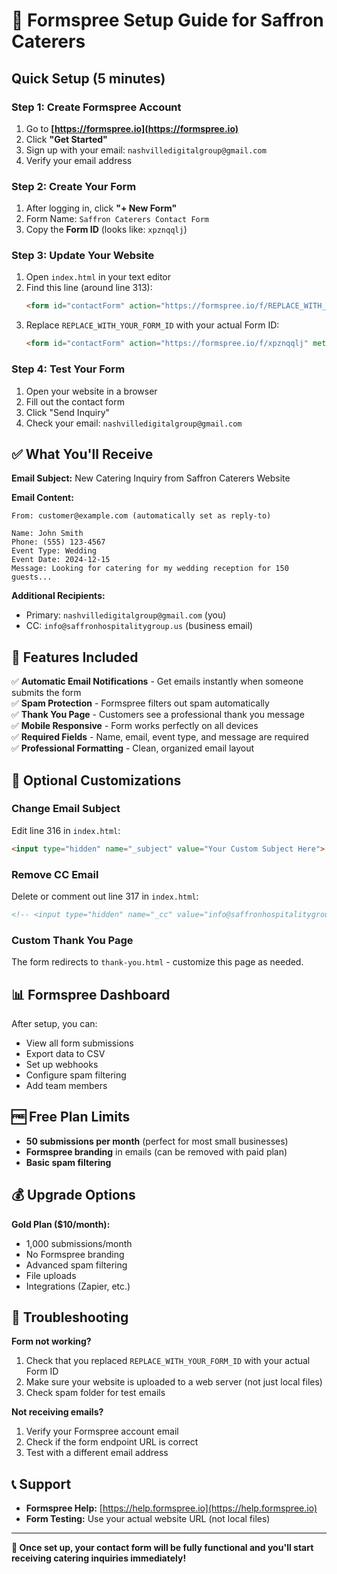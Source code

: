 # 🚀 Formspree Setup Guide for Saffron Caterers

## Quick Setup (5 minutes)

### Step 1: Create Formspree Account
1. Go to **[https://formspree.io](https://formspree.io)**
2. Click **"Get Started"** 
3. Sign up with your email: `nashvilledigitalgroup@gmail.com`
4. Verify your email address

### Step 2: Create Your Form
1. After logging in, click **"+ New Form"**
2. Form Name: `Saffron Caterers Contact Form`
3. Copy the **Form ID** (looks like: `xpznqqlj`)

### Step 3: Update Your Website
1. Open `index.html` in your text editor
2. Find this line (around line 313):
   ```html
   <form id="contactForm" action="https://formspree.io/f/REPLACE_WITH_YOUR_FORM_ID" method="POST">
   ```
3. Replace `REPLACE_WITH_YOUR_FORM_ID` with your actual Form ID:
   ```html
   <form id="contactForm" action="https://formspree.io/f/xpznqqlj" method="POST">
   ```

### Step 4: Test Your Form
1. Open your website in a browser
2. Fill out the contact form
3. Click "Send Inquiry"
4. Check your email: `nashvilledigitalgroup@gmail.com`

## ✅ What You'll Receive

**Email Subject:** New Catering Inquiry from Saffron Caterers Website

**Email Content:**
```
From: customer@example.com (automatically set as reply-to)

Name: John Smith
Phone: (555) 123-4567
Event Type: Wedding
Event Date: 2024-12-15
Message: Looking for catering for my wedding reception for 150 guests...
```

**Additional Recipients:**
- Primary: `nashvilledigitalgroup@gmail.com` (you)
- CC: `info@saffronhospitalitygroup.us` (business email)

## 🎯 Features Included

✅ **Automatic Email Notifications** - Get emails instantly when someone submits the form  
✅ **Spam Protection** - Formspree filters out spam automatically  
✅ **Thank You Page** - Customers see a professional thank you message  
✅ **Mobile Responsive** - Form works perfectly on all devices  
✅ **Required Fields** - Name, email, event type, and message are required  
✅ **Professional Formatting** - Clean, organized email layout  

## 🔧 Optional Customizations

### Change Email Subject
Edit line 316 in `index.html`:
```html
<input type="hidden" name="_subject" value="Your Custom Subject Here">
```

### Remove CC Email
Delete or comment out line 317 in `index.html`:
```html
<!-- <input type="hidden" name="_cc" value="info@saffronhospitalitygroup.us"> -->
```

### Custom Thank You Page
The form redirects to `thank-you.html` - customize this page as needed.

## 📊 Formspree Dashboard

After setup, you can:
- View all form submissions
- Export data to CSV
- Set up webhooks
- Configure spam filtering
- Add team members

## 🆓 Free Plan Limits

- **50 submissions per month** (perfect for most small businesses)
- **Formspree branding** in emails (can be removed with paid plan)
- **Basic spam filtering**

## 💰 Upgrade Options

**Gold Plan ($10/month):**
- 1,000 submissions/month
- No Formspree branding
- Advanced spam filtering
- File uploads
- Integrations (Zapier, etc.)

## 🚨 Troubleshooting

**Form not working?**
1. Check that you replaced `REPLACE_WITH_YOUR_FORM_ID` with your actual Form ID
2. Make sure your website is uploaded to a web server (not just local files)
3. Check spam folder for test emails

**Not receiving emails?**
1. Verify your Formspree account email
2. Check if the form endpoint URL is correct
3. Test with a different email address

## 📞 Support

- **Formspree Help:** [https://help.formspree.io](https://help.formspree.io)
- **Form Testing:** Use your actual website URL (not local files)

---

**🎉 Once set up, your contact form will be fully functional and you'll start receiving catering inquiries immediately!**

